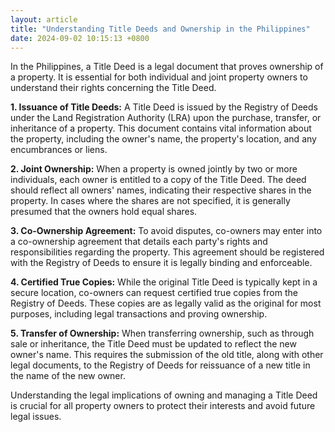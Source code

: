 ```yaml
---
layout: article
title: "Understanding Title Deeds and Ownership in the Philippines"
date: 2024-09-02 10:15:13 +0800
---
```


<p>In the Philippines, a Title Deed is a legal document that proves ownership of a property. It is essential for both individual and joint property owners to understand their rights concerning the Title Deed.</p><p><strong>1. Issuance of Title Deeds:</strong> A Title Deed is issued by the Registry of Deeds under the Land Registration Authority (LRA) upon the purchase, transfer, or inheritance of a property. This document contains vital information about the property, including the owner's name, the property's location, and any encumbrances or liens.</p><p><strong>2. Joint Ownership:</strong> When a property is owned jointly by two or more individuals, each owner is entitled to a copy of the Title Deed. The deed should reflect all owners' names, indicating their respective shares in the property. In cases where the shares are not specified, it is generally presumed that the owners hold equal shares.</p><p><strong>3. Co-Ownership Agreement:</strong> To avoid disputes, co-owners may enter into a co-ownership agreement that details each party's rights and responsibilities regarding the property. This agreement should be registered with the Registry of Deeds to ensure it is legally binding and enforceable.</p><p><strong>4. Certified True Copies:</strong> While the original Title Deed is typically kept in a secure location, co-owners can request certified true copies from the Registry of Deeds. These copies are as legally valid as the original for most purposes, including legal transactions and proving ownership.</p><p><strong>5. Transfer of Ownership:</strong> When transferring ownership, such as through sale or inheritance, the Title Deed must be updated to reflect the new owner's name. This requires the submission of the old title, along with other legal documents, to the Registry of Deeds for reissuance of a new title in the name of the new owner.</p><p>Understanding the legal implications of owning and managing a Title Deed is crucial for all property owners to protect their interests and avoid future legal issues.</p>